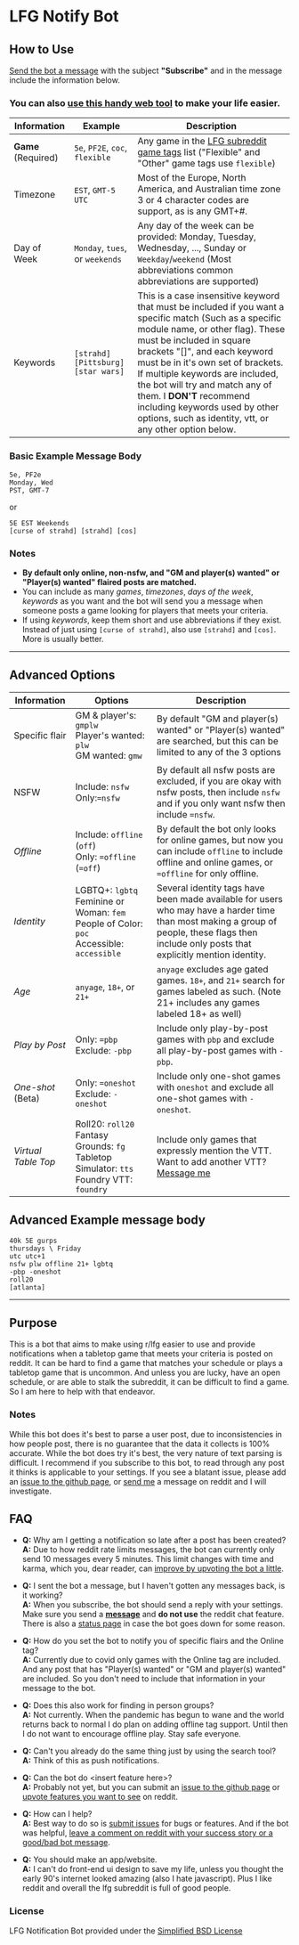 LFG Notify Bot
=============================================================================

## How to Use
[Send the bot a message](https://www.reddit.com/message/compose/?to=LFG_Notify_Bot&subject=Subscribe) with the subject **"Subscribe"** and in the message include the information below. 

### You can also **[use this handy web tool](https://readpnw.dev/lfg)** to make your life easier.

| Information | Example | Description |
| --- | --- | --- |
| **Game** (Required) | `5e`, `PF2E`, `coc`, `flexible` | Any game in the [LFG subreddit game tags](https://www.reddit.com/r/lfg/wiki/index/formatting#wiki_game_tags) list ("Flexible" and "Other" game tags use `flexible`) |
| Timezone | `EST`, `GMT-5` `UTC` | Most of the Europe, North America, and Australian time zone 3 or 4 character codes are support, as is any GMT+#. | 
| Day of Week | `Monday`, `tues`, or `weekends` | Any day of the week can be provided: Monday, Tuesday, Wednesday, ..., Sunday or `Weekday`/`weekend` (Most abbreviations common abbreviations are supported) |
| Keywords | `[strahd]` `[Pittsburg]` `[star wars]`| This is a case insensitive keyword that must be included if you want a specific match (Such as a specific module name, or other flag). These must be included in square brackets "[]", and each keyword must be in it's own set of brackets. If multiple keywords are included, the bot will try and match any of them. I **DON'T** recommend including keywords used by other options, such as identity, vtt, or any other option below.|

### Basic Example Message Body
```
5e, PF2e
Monday, Wed
PST, GMT-7
```
or 
```
5E EST Weekends
[curse of strahd] [strahd] [cos]
```

### Notes
* **By default only online, non-nsfw, and "GM and player(s) wanted" or "Player(s) wanted" flaired posts are matched.**
* You can include as many *games*, *timezones*, *days of the week*, *keywords* as you want and the bot will send you a message when someone posts a game looking for players that meets your criteria. 
* If using *keywords*, keep them short and use abbreviations if they exist. Instead of just using `[curse of strahd]`,  also use `[strahd]` and `[cos]`. More is usually better.

------

## Advanced Options
| Information | Options | Description |
| --- | --- | --- |
| Specific flair | GM & player's: `gmplw`<br/>Player's wanted: `plw`<br/>GM wanted: `gmw` | By default "GM and player(s) wanted" or "Player(s) wanted" are searched, but this can be limited to any of the 3 options |
| NSFW | Include: `nsfw`<br/>Only:`=nsfw` | By default all nsfw posts are excluded, if you are okay with nsfw posts, then include `nsfw` and if you only want nsfw then include `=nsfw`. |
| *Offline* | Include: `offline` (`off`)<br/>Only: `=offline` (`=off`) | By default the bot only looks for online games, but now you can include `offline` to include offline and online games, or `=offline` for only offline. |
| *Identity* | LGBTQ+: `lgbtq`<br/> Feminine or Woman: `fem`<br/>People of Color: `poc`<br/>Accessible: `accessible` | Several identity tags have been made available for users who may have a harder time than most making a group of people, these flags then include only posts that explicitly mention identity. |
| *Age* | `anyage`, `18+`, or `21+`<br/><img width=500/> | `anyage` excludes age gated games. `18+`, and `21+` search for games labeled as such. (Note 21+ includes any games labeled 18+ as well) |
| *Play by Post* | Only: `=pbp`<br/>Exclude: `-pbp` | Include only play-by-post games with `pbp` and exclude all play-by-post games with `-pbp`. |
| *One-shot* (Beta) | Only: `=oneshot`<br/>Exclude: `-oneshot` | Include only one-shot games with `oneshot` and exclude all one-shot games with `-oneshot`. |
| *Virtual Table Top* | Roll20: `roll20`<br/>Fantasy Grounds: `fg`<br/>Tabletop Simulator: `tts`<br/>Foundry VTT: `foundry` | Include only games that expressly mention the VTT. Want to add another VTT? [Message me](https://www.reddit.com/message/compose/?to=Perfekthuntr&subject=Add%20New%20VTT%20to%20LFG%20Notification%20Bot) |


## Advanced Example message body

```
40k 5E gurps
thursdays \ Friday
utc utc+1
nsfw plw offline 21+ lgbtq
-pbp -oneshot
roll20
[atlanta]
```
----

## Purpose
This is a bot that aims to make using r/lfg easier to use and provide notifications when a tabletop game that meets your criteria is posted on reddit. It can be hard to find a game that matches your schedule or plays a tabletop game that is uncommon. And unless you are lucky, have an open schedule, or are able to stalk the subreddit, it can be difficult to find a game. So I am here to help with that endeavor.

### Notes
While this bot does it's best to parse a user post, due to inconsistencies in how people post, there is no guarantee that the data it collects is 100% accurate. While the bot does try it's best, the very nature of text parsing is difficult. I recommend if you subscribe to this bot, to read through any post it thinks is applicable to your settings. If you see a blatant issue, please add an [issue to the github page](https://github.com/hunter-read/lfg-notify-bot/issues), or [send me](https://www.reddit.com/user/Perfekthuntr) a message on reddit and I will investigate.

## FAQ
* **Q:** Why am I getting a notification so late after a post has been created?  
  **A:** Due to how reddit rate limits messages, the bot can currently only send 10 messages every 5 minutes. This limit changes with time and karma, which you, dear reader, can [improve by upvoting the bot a little](https://www.reddit.com/user/lfg_notify_bot).  
  
* **Q:** I sent the bot a message, but I haven't gotten any messages back, is it working?  
  **A:** When you subscribe, the bot should send a reply with your settings. Make sure you send a [**message**](https://www.reddit.com/message/compose/?to=LFG_Notify_Bot) and **do not use** the reddit chat feature. There is also a [status page](https://stats.uptimerobot.com/KQlMrsqmqr) in case the bot goes down for some reason.
  
* **Q:** How do you set the bot to notify you of specific flairs and the Online tag?  
  **A:** Currently due to covid only games with the Online tag are included. And any post that has "Player(s) wanted" or "GM and player(s) wanted" are included. So you don't need to include that information in your message to the bot.  
  
* **Q:** Does this also work for finding in person groups?  
  **A:** Not currently. When the pandemic has begun to wane and the world returns back to normal I do plan on adding offline tag support. Until then I do not want to encourage offline play. Stay safe everyone.  
  
* **Q:** Can't you already do the same thing just by using the search tool?  
  **A:** Think of this as push notifications.  
  
* **Q:** Can the bot do \<insert feature here\>?  
  **A:** Probably not yet, but you can submit an [issue to the github page](https://github.com/hunter-read/lfg-notify-bot/issues) or [upvote features you want to see](https://www.reddit.com/user/LFG_Notify_Bot/comments/k9heax/feature_requests/) on reddit.  
  
* **Q:** How can I help?  
  **A:** Best way to do so is [submit issues](https://github.com/hunter-read/lfg-notify-bot/issues) for bugs or features. And if the bot was helpful, [leave a comment on reddit with your success story or a good/bad bot message](https://www.reddit.com/user/LFG_Notify_Bot/comments/jxsf6t/accolades_and_success_stories).   

* **Q:** You should make an app/website.  
  **A:** I can't do front-end ui design to save my life, unless you thought the early 90's internet looked amazing (also I hate javascript). Plus I like reddit and overall the lfg subreddit is full of good people.
  
### License
LFG Notification Bot provided under the [Simplified BSD License](https://github.com/hunter-read/lfg-notify-bot/blob/main/LICENSE)
